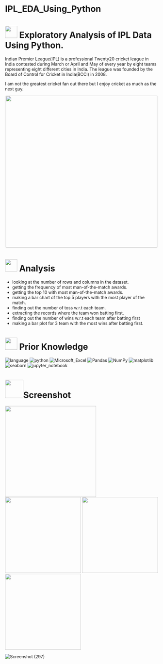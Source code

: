 

<h1>IPL_EDA_Using_Python</h1>



# <img src="https://media3.giphy.com/media/Y2bg1nXckj3246iCuP/giphy.gif?cid=6c09b952bs5h1o97qiyqan0y8quvqorn4q4092vwoo1gdm4z&ep=v1_internal_gif_by_id&rid=giphy.gif&ct=s" width=40 height=40> **Exploratory Analysis of IPL Data Using Python.**


Indian Premier League(IPL) is a professional Twenty20 cricket league in India contested during March or April and May of every year by eight teams representing eight different cities in India. The league was founded by the Board of Control for Cricket in India(BCCI) in 2008.

I am not the greatest cricket fan out there but I enjoy cricket as much as the next guy.

 <p align="center"><img src="https://i0.wp.com/ythisnews.com/wp-content/uploads/2020/07/ipl.gif?fit=755%2C389&ssl=1"  width="500px" >
 </p>

 
# <img src="https://media.tenor.com/lvLaG5hPCncAAAAd/data-analysis.gif" width="40"> **Analysis**

-    looking at the number of rows and columns in the dataset.
-    getting the frequency of most man-of-the-match awards.
-    getting the top 10 with most man-of-the-match awards.
-    making a bar chart of the top 5 players with the most player of the match.
- finding out the number of toss w.r.t each team.
-  extracting the records where the team won batting first.
-   finding out the number of wins w.r.t each team after batting first
-   making a bar plot for 3 team with the most wins after batting first.


  # <img src="https://thumbs.gfycat.com/MiniatureShallowBuck-max-1mb.gif" width="40"> **Prior Knowledge**
![language](https://img.shields.io/badge/language-%23013243.svg?style=flat&logo=language&logoColor=white) ![python](https://img.shields.io/badge/Python-%2300f.svg?style=flat&logo=Python&logoColor=white) ![Microsoft_Excel](https://img.shields.io/badge/Microsoft_Excel-%23013243.svg?style=flat&logo=Microsoft_Excel&logoColor=white) ![Pandas](https://img.shields.io/badge/pandas-%23150458.svg?style=flat&logo=pandas&logoColor=white) ![NumPy](https://img.shields.io/badge/numpy-%23013243.svg?style=flat&logo=numpy&logoColor=white) ![matplotlib](https://img.shields.io/badge/matplotlib-%23013243.svg?style=flat&logo=matplotlib&logoColor=orange) ![seaborn](https://img.shields.io/badge/seaborn-%23013243.svg?style=flat&logo=seaborn&logoColor=white) ![jupyter_notebook](https://img.shields.io/badge/jupyter_notebook-%23013243.svg?style=flat&logo=jupyter_notebook&logoColor=white)


# <img src="https://media2.giphy.com/media/YjQk70gmQLDmJTawn0/giphy.gif?cid=6c09b952xaer02w992bk0htawwbmvmqir5fyf338xab2n9jp&ep=v1_internal_gif_by_id&rid=giphy.gif&ct=s" width="60">**Screenshot**

<img src="https://github.com/codewithalishakhan/Covid_Analysis/assets/109518128/323f7431-66b3-4d29-97ee-2c3fc8c2cc29" height=300>

<img src="https://github.com/codewithalishakhan/Covid_Analysis/assets/109518128/05b4c234-1ab6-4ccd-bc81-b125075b49f9" height=250>

<img src="https://github.com/codewithalishakhan/Covid_Analysis/assets/109518128/a710e8c5-b0b2-405e-b492-8388d52df07a" height=250>

<img src="https://github.com/codewithalishakhan/Covid_Analysis/assets/109518128/62311a0b-4f2b-4dd9-9070-89dd3d37854c" height=250>


![Screenshot (297)](https://github.com/shabbir2931/IPL_EDA_DATA_SET/assets/143161219/2fd9b45b-1dc1-4748-be83-d592b4b4c707)


